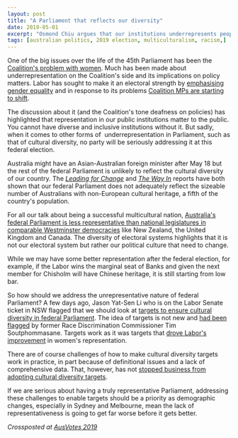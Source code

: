 ```yaml
---
layout: post
title: "A Parliament that reflects our diversity"
date: 2019-05-01
excerpt: "Osmond Chiu argues that our institutions underrepresents people of colour."
tags: [australian politics, 2019 election, multiculturalism, racism,]
---
```


One of the big issues over the life of the 45th Parliament has been the <a href="https://theconversation.com/the-liberals-have-a-serious-women-problem-and-its-time-they-took-action-to-change-it-96643">Coalition's problem with women</a>. Much has been made about underrepresentation on the Coalition's side and its implications on policy matters. Labor has sought to make it an electoral strength by <a href="https://alp.org.au/policies/australian-women-labors-plan-for-equality/">emphasising gender equality</a>&nbsp;and in response to its problems&nbsp;<a href="https://www.theguardian.com/australia-news/2018/sep/08/coalition-mps-admit-gender-equality-issue-but-reject-setting-quotas">Coalition MPs are starting to shift</a>.

The discussion about it (and the Coalition's tone deafness on policies) has highlighted that representation in our public institutions matter to the public. You cannot have diverse and inclusive institutions without it. But sadly, when it comes to other forms of&nbsp; underrepresentation in Parliament, such as that of cultural diversity, no party will be seriously addressing it at this federal election.

Australia might have an Asian-Australian foreign minister after May 18 but the rest of the federal Parliament is unlikely to reflect the cultural diversity of our country. The <em><a href="https://www.humanrights.gov.au/sites/default/files/document/publication/Leading%20for%20Change_Blueprint2018_FINAL_Web.pdf">Leading for Change</a></em> and <em><a href="https://percapita.org.au/wp-content/uploads/2019/01/The-Way-In-Representation-in-the-Australian-Parliament-2.pdf">The Way In</a></em> reports have both shown that our federal Parliament does not adequately reflect the sizeable number of Australians with non-European cultural heritage, a fifth of the country's population.

For all our talk about being a successful multicultural nation, <a href="https://www.smh.com.au/national/we-need-different-faces-in-parliament-20180412-p4z9bc.html">Australia's federal Parliament is less representative than national legislatures in comparable Westminster democracies</a> like New Zealand, the United Kingdom and Canada. The diversity of electoral systems highlights that it is not our electoral system but rather our political culture that need to change.

While we may have some better representation after the federal election, for example, if the Labor wins the marginal seat of Banks and given the next member for Chisholm will have Chinese heritage, it is still starting from low bar.

So how should we address the unrepresentative nature of federal Parliament? A few days ago, Jason Yat-Sen Li who is on the Labor Senate ticket in NSW flagged that we should look at <a href="https://www.smh.com.au/federal-election-2019/key-labor-candidate-says-parliament-needs-ethnic-diversity-targets-20190423-p51geh.html">targets to ensure cultural diversity in federal Parliament</a>. The idea of targets is not new and <a href="https://www.smh.com.au/national/why-we-should-look-at-targets-to-get-more-non-europeans-into-top-jobs-20180410-p4z8pd.html">had been flagged</a> by former Race Discrimination Commissioner Tim Soutphommasane. Targets work as it was targets that <a href="https://www.afr.com/news/politics/gender-equality-a-priority-for-labor-party-says-linda-burney-20190102-h19m8h">drove Labor's improvement</a> in women's representation.

There are of course challenges of how to make cultural diversity targets work in practice, in part because of definitional issues and a lack of comprehensive data. That, however, has not <a href="https://www.afr.com/leadership/big-four-accounting-ceos-meet-on-cultural-targets-20170811-gxulud">stopped business from adopting cultural diversity targets</a>.

If we are serious about having a truly representative Parliament, addressing these challenges to enable targets should be a priority as&nbsp;<span>demographic changes, especially in Sydney and Melbourne, mean the lack of representativeness is going to get far worse before it gets better.</span>

<em>Crossposted at <a href="https://ausvotes2019.blog/2019/05/01/getting-a-parliament-that-reflects-australias-cultural-diversity/">AusVotes 2019</a></em>
